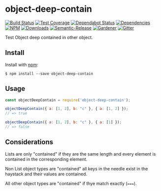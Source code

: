 # object-deep-contain

[![Build Status](https://img.shields.io/travis/simlu/object-deep-contain/master.svg)](https://travis-ci.org/simlu/object-deep-contain)
[![Test Coverage](https://img.shields.io/coveralls/simlu/object-deep-contain/master.svg)](https://coveralls.io/github/simlu/object-deep-contain?branch=master)
[![Dependabot Status](https://api.dependabot.com/badges/status?host=github&repo=simlu/object-deep-contain)](https://dependabot.com)
[![Dependencies](https://david-dm.org/simlu/object-deep-contain/status.svg)](https://david-dm.org/simlu/object-deep-contain)
[![NPM](https://img.shields.io/npm/v/object-deep-contain.svg)](https://www.npmjs.com/package/object-deep-contain)
[![Downloads](https://img.shields.io/npm/dt/object-deep-contain.svg)](https://www.npmjs.com/package/object-deep-contain)
[![Semantic-Release](https://github.com/simlu/js-gardener/blob/master/assets/icons/semver.svg)](https://github.com/semantic-release/semantic-release)
[![Gardener](https://github.com/simlu/js-gardener/blob/master/assets/badge.svg)](https://github.com/simlu/js-gardener)
[![Gitter](https://github.com/simlu/js-gardener/blob/master/assets/icons/gitter.svg)](https://gitter.im/simlu/object-deep-contain)

Test Object deep contained in other object.

## Install

Install with [npm](https://www.npmjs.com/):

    $ npm install --save object-deep-contain

## Usage

<!-- eslint-disable-next-line import/no-unresolved, import/no-extraneous-dependencies -->
```js
const objectDeepContain = require('object-deep-contain');

objectDeepContain({ a: [1, 2], b: "c" }, { a: [1, 2] });
// => true

objectDeepContain({ a: [1, 2], b: "c" }, { a: [1] });
// => false
```

## Considerations

Lists are only "contained" if they are the same length and every
element is contained in the corresponding element.

Non List object types are "contained" all keys in the needle exist 
in the haystack and their values are contained.

All other object types are "contained" if thye match exactly (`===`).
 
